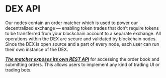 # DEX API

Our nodes contain an order matcher which is used to power our decentralized exchange — enabling token trades that don’t require tokens to be transferred from your blockchain account to a separate exchange. All operations within the DEX are secure and validated by blockchain nodes. Since the DEX is open source and a part of every node, each user can run their own instance of the DEX.

[_**The matcher exposes its own REST API**_](/acryl-api-and-sdk/dex-api/matcher.md) for accessing the order book and submitting orders. This allows users to implement any kind of trading UI or trading bots.

